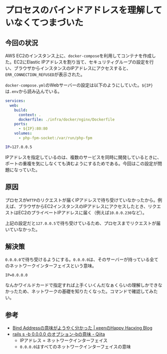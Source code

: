 # プロセスのバインドアドレスを理解していなくてつまづいた

## 今回の状況

AWS EC2のインスタンス上に、`docker-compose`を利用してコンテナを作成した。EC2にElastic IPアドレスを割り当て、セキュリティグループの設定を行い、ブラウザからインスタンスのIPアドレスにアクセスすると、`ERR_CONNECTION_REFUSED`が表示された。

`docker-compose.yml`のWebサーバーの設定は以下のようにしていた。`${IP}`は`.env`から読み込んでいる。

```yml
services:
  web:
    build:
      context: .
      dockerfile: ./infra/docker/nginx/Dockerfile
    ports:
      - ${IP}:80:80
    volumes:
      - php-fpm-socket:/var/run/php-fpm
```

```bash
IP=127.0.0.5
```

IPアドレスを指定しているのは、複数のサービスを同時に開発しているときに、ポートの重複を気にしなくても済むようにするためである。今回はこの設定が問題になっていた。

## 原因

プロセスが`HTTP`のリクエストが届くIPアドレスで待ち受けていなかったから。例えば、ブラウザからEC2インスタンスのIPアドレスにアクセスしたとき、リクエストはEC2のプライベートIPアドレスに届く（例えば`10.0.0.230`など）。

上記の設定だと`127.0.0.5`で待ち受けているため、プロセスまでリクエストが届いていなかった。

## 解決策

`0.0.0.0`で待ち受けるようにする。`0.0.0.0`は、そのサーバーが持っている全てのネットワークインターフェイスという意味。

```
IP=0.0.0.0
```

なんかワイルドカードで指定すれば上手くいくんだなぁくらいの理解しかできなかったため、ネットワークの基礎を知りたくなった。コマンドで確認してみたい。

## 参考

- [Bind Addressの意味がようやく分かった | κeenのHappy Hacκing Blog](https://keens.github.io/blog/2016/02/24/bind_addressnoimigayouyakuwakatta/)
- [rails s -b 0.0.0.0 のオプション-bの意味 - Qiita](https://qiita.com/Masato338/items/f162394fbc37fc490dfb)
  - IPアドレス = ネットワークインターフェイス
  - `0.0.0.0`はすべてのネットワークインターフェイスの意味